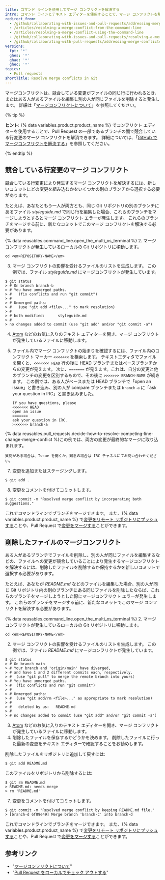 ```yaml
---
title: コマンド ラインを使用してマージ コンフリクトを解決する
intro: コマンド ラインとテキスト エディターを使用することで、マージ コンフリクトを解決できます。
redirect_from:
  - /github/collaborating-with-issues-and-pull-requests/addressing-merge-conflicts/resolving-a-merge-conflict-using-the-command-line
  - /articles/resolving-a-merge-conflict-from-the-command-line
  - /articles/resolving-a-merge-conflict-using-the-command-line
  - /github/collaborating-with-issues-and-pull-requests/resolving-a-merge-conflict-using-the-command-line
  - /github/collaborating-with-pull-requests/addressing-merge-conflicts/resolving-a-merge-conflict-using-the-command-line
versions:
  fpt: '*'
  ghes: '*'
  ghae: '*'
  ghec: '*'
topics:
  - Pull requests
shortTitle: Resolve merge conflicts in Git
---
```


マージコンフリクトは、競合している変更がファイルの同じ行に行われるとき、またはある人があるファイルを編集し別の人が同じファイルを削除すると発生します。 詳細は「[マージコンフリクトについて](/articles/about-merge-conflicts/)」を参照してください。

{% tip %}

**ヒント:** {% data variables.product.product_name %} でコンフリクト エディターを使用することで、Pull Request の一部であるブランチの間で競合している行変更のマージ コンフリクトを解消できます。 詳細については、「[GitHub でマージコンフリクトを解決する](/pull-requests/collaborating-with-pull-requests/addressing-merge-conflicts/resolving-a-merge-conflict-on-github)」を参照してください。

{% endtip %}

## 競合している行変更のマージ コンフリクト

競合している行変更により発生するマージ コンフリクトを解決するには、新しいコミットにどの変更を組み込むかをいくつかの別のブランチから選択する必要があります。

たとえば、あなたともう一人が両方とも、同じ Git リポジトリの別のブランチにあるファイル _styleguide.md_ で同じ行を編集した場合、これらのブランチをマージしようとするとマージ コンフリクト エラーが発生します。 これらのブランチをマージする前に、新たなコミットでこのマージ コンフリクトを解決する必要があります。

{% data reusables.command_line.open_the_multi_os_terminal %}
2. マージ コンフリクトが発生しているローカルの Git リポジトリに移動します。
  ```shell
  cd <em>REPOSITORY-NAME</em>
  ```
3. マージ コンフリクトの影響を受けるファイルのリストを生成します。 この例では、ファイル *styleguide.md* にマージコンフリクトが発生しています。
  ```shell
  $ git status
  > # On branch branch-b
  > # You have unmerged paths.
  > #   (fix conflicts and run "git commit")
  > #
  > # Unmerged paths:
  > #   (use "git add <file>..." to mark resolution)
  > #
  > # both modified:      styleguide.md
  > #
  > no changes added to commit (use "git add" and/or "git commit -a")
  ```
4. [Atom](https://atom.io/) などのお気に入りのテキスト エディターを開き、マージ コンフリクトが発生しているファイルに移動します。
5. ファイル内でマージ コンフリクトの始まりを確認するには、ファイル内のコンフリクト マーカー `<<<<<<<` を検索します。 テキストエディタでファイルを開くと、`<<<<<<< HEAD` 行の後に HEAD ブランチまたはベースブランチからの変更が見えます。 次に、`=======` が見えます。これは、自分の変更と他のブランチの変更を区別するもので、その後に `>>>>>>> BRANCH-NAME` が続きます。 この例では、ある人がベースまたは HEAD ブランチで「open an issue」と書き込み、別の人が compare ブランチまたは `branch-a` に「ask your question in IRC」と書き込みました。

    ```
    If you have questions, please
    <<<<<<< HEAD
    open an issue
    =======
    ask your question in IRC.
    >>>>>>> branch-a
    ```
{% data reusables.pull_requests.decide-how-to-resolve-competing-line-change-merge-conflict %}この例では、両方の変更が最終的なマージに取り込まれます。

  ```shell
  質問がある場合は、Issue を開くか、緊急の場合は IRC チャネルにてお問い合わせください。
  ```
7. 変更を追加またはステージングします。
  ```shell
  $ git add .
  ```
8. 変更をコメントを付けてコミットします。
  ```shell
  $ git commit -m "Resolved merge conflict by incorporating both suggestions."
  ```

これでコマンドラインでブランチをマージできます。 また、{% data variables.product.product_name %} で[変更をリモート リポジトリにプッシュする](/github/getting-started-with-github/pushing-commits-to-a-remote-repository/)ことや、Pull Request で[変更をマージする](/articles/merging-a-pull-request/)ことができます。

## 削除したファイルのマージコンフリクト

ある人があるブランチでファイルを削除し、別の人が同じファイルを編集するなどの、ファイルへの変更が競合していることにより発生するマージコンフリクトを解決するには、削除したファイルを削除するか保持するかを新しいコミットで選択する必要があります。

たとえば、あなたが *README.md* などのファイルを編集した場合、別の人が同じ Git リポジトリ内の別のブランチにある同じファイルを削除したならば、これらのブランチをマージしようとした際にマージコンフリクト エラーが発生します。 これらのブランチをマージする前に、新たなコミットでこのマージ コンフリクトを解決する必要があります。

{% data reusables.command_line.open_the_multi_os_terminal %}
2. マージ コンフリクトが発生しているローカルの Git リポジトリに移動します。
  ```shell
  cd <em>REPOSITORY-NAME</em>
  ```
2. マージ コンフリクトの影響を受けるファイルのリストを生成します。 この例では、ファイル *README.md* にマージコンフリクトが発生しています。
  ```shell
  $ git status
  > # On branch main
  > # Your branch and 'origin/main' have diverged,
  > # and have 1 and 2 different commits each, respectively.
  > #  (use "git pull" to merge the remote branch into yours)
  > # You have unmerged paths.
  > #  (fix conflicts and run "git commit")
  > #
  > # Unmerged paths:
  > #  (use "git add/rm <file>..." as appropriate to mark resolution)
  > #
  > #   deleted by us:   README.md
  > #
  > # no changes added to commit (use "git add" and/or "git commit -a")
  ```
3. [Atom](https://atom.io/) などのお気に入りのテキスト エディターを開き、マージ コンフリクトが発生しているファイルに移動します。
6. 削除したファイルを保存するかどうかを決めます。 削除したファイルに行った最新の変更をテキスト エディターで確認することをお勧めします。

 削除したファイルをリポジトリに追加して戻すには:
  ```shell
  $ git add README.md
  ```
 このファイルをリポジトリから削除するには:
  ```shell
  $ git rm README.md
  > README.md: needs merge
  > rm 'README.md'
  ```
7. 変更をコメントを付けてコミットします。
  ```shell
  $ git commit -m "Resolved merge conflict by keeping README.md file."
  > [branch-d 6f89e49] Merge branch 'branch-c' into branch-d
  ```

これでコマンドラインでブランチをマージできます。 また、{% data variables.product.product_name %} で[変更をリモート リポジトリにプッシュする](/github/getting-started-with-github/pushing-commits-to-a-remote-repository/)ことや、Pull Request で[変更をマージする](/articles/merging-a-pull-request/)ことができます。

## 参考リンク

- "[マージコンフリクトについて](/pull-requests/collaborating-with-pull-requests/addressing-merge-conflicts/about-merge-conflicts)"
- "[Pull Request をローカルでチェック アウトする](/articles/checking-out-pull-requests-locally/)"
